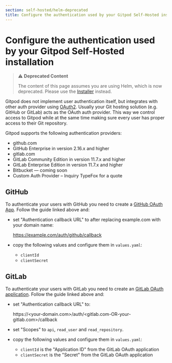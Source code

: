 ```yaml
---
section: self-hosted/helm-deprecated
title: Configure the authentication used by your Gitpod Self-Hosted installation
---
```


<script context="module">
  export const prerender = true;
</script>

# Configure the authentication used by your Gitpod Self-Hosted installation

> ⚠️ **Deprecated Content**
>
> The content of this page assumes you are using Helm, which is now deprecated. Please use the [Installer](../../latest) instead.

Gitpod does not implement user authentication itself, but integrates with other auth provider using [OAuth2](https://oauth.net/2/).
Usually your Git hosting solution (e.g. GitHub or GitLab) acts as the OAuth auth provider. This way we control access to Gitpod while at
the same time making sure every user has proper access to their Git repository.

Gitpod supports the following authentication providers:

-   github.com
-   GitHub Enterprise in version 2.16.x and higher
-   gitlab.com
-   GitLab Community Edition in version 11.7.x and higher
-   GitLab Enterprise Edition in version 11.7.x and higher
-   Bitbucket — coming soon
-   Custom Auth Provider – Inquiry TypeFox for a quote

## GitHub

To authenticate your users with GitHub you need to create a [GitHub OAuth App](https://developer.github.com/apps/building-oauth-apps/creating-an-oauth-app/).
Follow the guide linked above and:

-   set "Authentication callback URL" to after replacing example.com with your domain name:

    https://example.com/auth/github/callback

-   copy the following values and configure them in `values.yaml`:
    -   `clientId`
    -   `clientSecret`

## GitLab

To authenticate your users with GitLab you need to create an [GitLab OAuth application](https://docs.gitlab.com/ee/integration/oauth_provider.html).
Follow the guide linked above and:

-   set "Authentication callback URL" to:

    https://<your-domain.com>/auth/<gitlab.com-OR-your-gitlab.com>/callback

-   set "Scopes" to `api`, `read_user` and `read_repository`.
-   copy the following values and configure them in `values.yaml`:
    -   `clientId` is the "Application ID" from the GitLab OAuth application
    -   `clientSecret` is the "Secret" from the GitLab OAuth application
